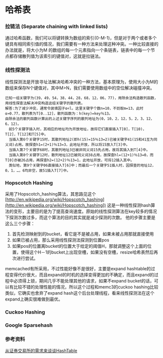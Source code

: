 # 哈希表


### 拉链法 (Separate chaining with linked lists)
通过哈希函数，我们可以将键转换为数组的索引(0-M-1)，但是对于两个或者多个键具有相同索引值的情况，我们需要有一种方法来处理这种冲突。一种比较直接的办法就是，将大小为M 的数组的每一个元素指向一个条链表，链表中的每一个节点都存储散列值为该索引的键值对，这就是拉链法。

### 线性探测法 
线性探测法是开放寻址法解决哈希冲突的一种方法，基本原理为，使用大小为M的数组来保存N个键值对，其中M>N，我们需要使用数组中的空位解决碰撞冲突。

	已知一组关键字为(39，49，54，38，44，28，68，12，06，77)，用除余法构造散列函数，用线性探查法解决冲突构造这组关键字的散列表。
	解答:为了减少冲突，通常令装填因子α<l。这里关键字个数n=10，不妨取m=13，此时α≈0.77，散列表为T[0..12]，散列函数为：h(key)=key％13。
    由除余法的散列函数计算出的上述关键字序列的散列地址为(0，10，2，12，5，2，3，12，6，12)。
    　前5个关键字插入时，其相应的地址均为开放地址，故将它们直接插入T[0]，T[10)，T[2]，T[12]和T[5]中。
    　当插入第6个关键字15时，其散列地址2(即h(15)=15％13=2)已被关键字41(15和41互为同义词)占用。故探查h1=(2+1)％13=3，此地址开放，所以将15放入T[3]中。
    　当插入第7个关键字68时，其散列地址3已被非同义词15先占用，故将其插入到T[4]中。
    　当插入第8个关键字12时，散列地址12已被同义词38占用，故探查hl=(12+1)％13=0，而T[0]亦被26占用，再探查h2=(12+2)％13=1，此地址开放，可将12插入其中。
    　类似地，第9个关键字06直接插入T[6]中；而最后一个关键字51插人时，因探查的地址12，0，1，…，6均非空，故51插入T[7]中。
     
### Hopscotch Hashing

采用了Hopscotch_hashing算法，其思路见这个[http://en.wikipedia.org/wiki/Hopscotch_hashing](http://en.wikipedia.org/wiki/Hopscotch_hashing])
这是一种线性探测hash算法的变形，主要目的是为了提高查询速度。原始的线性探测算法在key较多的情况下探测次数过多，而这个算法的目的其实就是减少探测的次数。
他的步骤主要是这么三个步骤：

1. 首先检测映射到的bucket，看它是不是被占用，如果未被占用那就直接使用
2. 如果已被占用，那么采用线性探测法探测到位置pos
3. 如果pos的位置离bucket的位置大于给定的阈值H，那就调整这个上面的位置，使得这个H－1的bucket上出现空槽，如果没有空槽，resize哈希表然后再次进行尝试。

memcached有所采用，不过性能好像不是很好，主要是expand hashtable的过程变得代价很大，而且expand的时机的选择变得更加的不确定，而且expand的过程中必须得上锁，期间几乎不能处理其他的请求，如果不expand bucket的话，可以有比较不错的处理性能的情况，所以这个过程和memc3的cuckoo hashing比较类似，它确实也舍弃了expand hash这个后台处理线程，看来线性探测法在这个expand上确实很难做到最优。


### Cuckoo Hashing


### Google Sparsehash


### 参考资料
[从证券交易所的需求来谈谈HashTable](http://chuansong.me/n/2035214)
